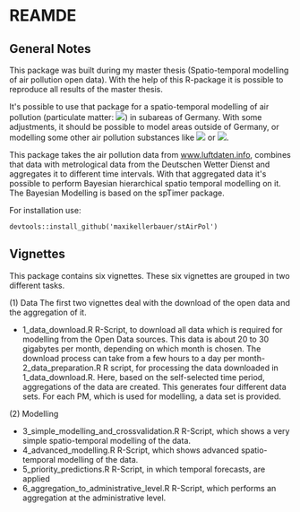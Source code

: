 # REAMDE

## General Notes

This package was built during my master thesis (Spatio-temporal modelling of air pollution open data). With the help of this R-package it is possible to reproduce all results of the master thesis.

It's possible to use that package for a spatio-temporal modelling of air pollution (particulate matter:  <img src="https://latex.codecogs.com/gif.latex?\text{PM}_10,%\text{PM}_{2.5}">) in subareas of Germany. With some adjustments, it should be possible to model areas outside of Germany, or modelling some other air pollution substances like <img src="https://latex.codecogs.com/gif.latex?O_3"> or <img src="https://latex.codecogs.com/gif.latex?NO_x">.

This package takes the air pollution data from www.luftdaten.info, combines that data with metrological data from the Deutschen Wetter Dienst and aggregates it to different time intervals. With that aggregated data it's possible to perform Bayesian hierarchical spatio temporal modelling on it. The Bayesian Modelling is based on the spTimer package.

For installation use:

```
devtools::install_github('maxikellerbauer/stAirPol')
```

## Vignettes

This package contains six vignettes. These six vignettes are grouped in two different tasks.

(1) Data
The first two vignettes deal with the download of the open data and the aggregation of it.
- 1_data_download.R
R-Script, to download all data which is required for modelling from the Open Data sources. This data is about 20 to 30 gigabytes per month, depending on which month is chosen. The download process can take from a few hours to a day per month- 2_data_preparation.R
R script, for processing the data downloaded in 1_data_download.R. Here, based on the self-selected time period, aggregations of the data are created. This generates four different data sets. For each PM, which is used for modelling, a data set is provided.

(2) Modelling
- 3_simple_modelling_and_crossvalidation.R
R-Script, which shows a very simple spatio-temporal modelling of the data.
- 4_advanced_modelling.R
R-Script, which shows advanced spatio-temporal modelling of the data.
- 5_priority_predictions.R
R-Script, in which temporal forecasts, are applied
- 6_aggregation_to_administrative_level.R
R-Script, which performs an aggregation at the administrative level.
